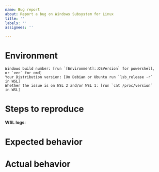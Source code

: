 ```yaml
---
name: Bug report
about: Report a bug on Windows Subsystem for Linux
title: ''
labels: ''
assignees: ''

---
```

<!--
🚨🚨🚨🚨🚨🚨🚨🚨🚨🚨

I ACKNOWLEDGE THE FOLLOWING BEFORE PROCEEDING:
1. If I delete this entire template and go my own path, the core team may close my issue without further explanation or engagement.
2. If I list multiple bugs/concerns in this one issue, the core team may close my issue without further explanation or engagement.
3. If I write an issue that has many duplicates, the core team may close my issue without further explanation or engagement (and without necessarily spending time to find the exact duplicate ID number).
4. If I leave the title incomplete when filing the issue, the core team may close my issue without further explanation or engagement.
5. If I file something completely blank in the body, the core team may close my issue without further explanation or engagement.
6. If I file an issue without collecting logs, the WSL team can close my issue without further explanation or engagement. 

All good? Then proceed!
-->

<!--
This bug tracker is monitored by Windows Subsystem for Linux development team and other technical folks.

Important: When reporting BSODs or security issues, DO NOT attach memory dumps, logs, or traces to Github issues.
Instead, send dumps/traces to secure@microsoft.com, referencing this GitHub issue. Ideally, please configure your machine to capture minidumps, repro the issue, and send the minidump from "C:\Windows\minidump\".
You can find instructions to do that here: https://support.microsoft.com/en-us/help/315263/how-to-read-the-small-memory-dump-file-that-is-created-by-windows-if-a

If this is a console issue (a problem with layout, rendering, colors, etc.), please post the issue to the Terminal tracker: https://github.com/microsoft/terminal/issues
For documentation improvements, please post to the documentation tracker: https://github.com/MicrosoftDocs/WSL/issues
For any other questions on contributing please see our contribution guidelines: https://github.com/Microsoft/WSL/blob/master/CONTRIBUTING.md

Please fill out the items below.
-->

# Environment

```none
Windows build number: [run `[Environment]::OSVersion` for powershell, or `ver` for cmd]
Your Distribution version: [On Debian or Ubuntu run `lsb_release -r` in WSL]
Whether the issue is on WSL 2 and/or WSL 1: [run `cat /proc/version` in WSL]
```

# Steps to reproduce

<!--  What you're doing and what's happening. Copy&paste the full set of specific command-line steps necessary to reproduce the behavior, and their output. Include screenshots if that helps demonstrate the problem. -->

<!-- 
If you'd like to provide logs you can provide an `strace(1)`  log of the failing command (if `some_command` is failing, then run `strace -o some_command.strace -f some_command some_args`, and link the contents of `some_command.strace` in a gist. 
More info on `strace` can be found here: https://www.man7.org/linux/man-pages/man1/strace.1.html
You can use Github gists to share the output: https://gist.github.com/

-->

<!--
Collect WSL logs by following these instructions: https://github.com/Microsoft/WSL/blob/master/CONTRIBUTING.md#8-detailed-logs  
-->
**WSL logs**: 

#  Expected behavior

<!-- A description of what you're expecting, possibly containing screenshots or reference material. -->

# Actual behavior

<!-- What's actually happening? -->



